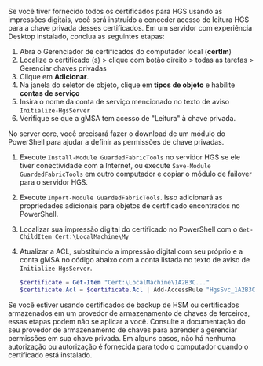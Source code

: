 Se você tiver fornecido todos os certificados para HGS usando as impressões digitais, você será instruído a conceder acesso de leitura HGS para a chave privada desses certificados. Em um servidor com experiência Desktop instalado, conclua as seguintes etapas:

1.  Abra o Gerenciador de certificados do computador local (**certlm**)
2.  Localize o certificado (s) > clique com botão direito > todas as tarefas > Gerenciar chaves privadas
3.  Clique em **Adicionar**.
4.  Na janela do seletor de objeto, clique em **tipos de objeto** e habilite **contas de serviço**
5.  Insira o nome da conta de serviço mencionado no texto de aviso `Initialize-HgsServer`
6.  Verifique se que a gMSA tem acesso de "Leitura" à chave privada.

No server core, você precisará fazer o download de um módulo do PowerShell para ajudar a definir as permissões de chave privadas.

1.  Execute `Install-Module GuardedFabricTools` no servidor HGS se ele tiver conectividade com a Internet, ou execute `Save-Module GuardedFabricTools` em outro computador e copiar o módulo de failover para o servidor HGS.
2.  Execute `Import-Module GuardedFabricTools`. Isso adicionará as propriedades adicionais para objetos de certificado encontrados no PowerShell.
3.  Localizar sua impressão digital do certificado no PowerShell com o `Get-ChildItem Cert:\LocalMachine\My`
4.  Atualizar a ACL, substituindo a impressão digital com seu próprio e a conta gMSA no código abaixo com a conta listada no texto de aviso de `Initialize-HgsServer`.

    ```powershell
    $certificate = Get-Item "Cert:\LocalMachine\1A2B3C..."
    $certificate.Acl = $certificate.Acl | Add-AccessRule "HgsSvc_1A2B3C" Read Allow
    ```

Se você estiver usando certificados de backup de HSM ou certificados armazenados em um provedor de armazenamento de chaves de terceiros, essas etapas podem não se aplicar a você. Consulte a documentação do seu provedor de armazenamento de chaves para aprender a gerenciar permissões em sua chave privada. Em alguns casos, não há nenhuma autorização ou autorização é fornecida para todo o computador quando o certificado está instalado.

<!-- Appears in guarded-fabric-initialize-hgs-ad-mode-default.md and guarded-fabric-initialize-hgs-tpm-mode-default.md
-->